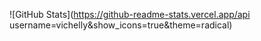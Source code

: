 
 ![GitHub Stats](https://github-readme-stats.vercel.app/api username=vichelly&show_icons=true&theme=radical)
